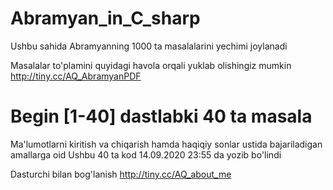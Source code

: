 # Abramyan_in_C_sharp
Ushbu sahida Abramyanning 1000 ta masalalarini yechimi joylanadi 

Masalalar to'plamini quyidagi havola orqali yuklab olishingiz mumkin
http://tiny.cc/AQ_AbramyanPDF

# Begin [1-40] dastlabki 40 ta masala 
Ma'lumotlarni kiritish va chiqarish hamda
haqiqiy sonlar ustida bajariladigan amallarga oid
Ushbu 40 ta kod 14.09.2020 23:55 da yozib bo'lindi

Dasturchi bilan bog'lanish
http://tiny.cc/AQ_about_me
